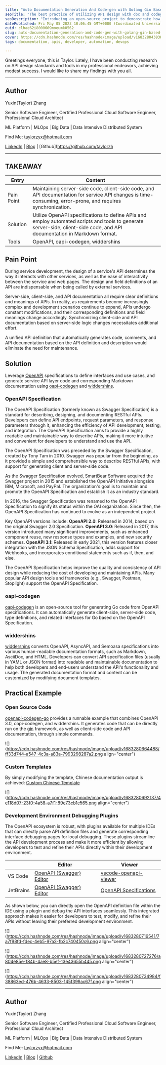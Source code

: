```yaml
---
title: "Auto Documentation Generation And Code-gen with Golang Gin Based on OpenAPI"
seoTitle: "The best practice of utilizing API design with doc and codegen in go"
seoDescription: "Introducing an open-source project to demonstrate how to set up a workflow to use openapi with auto markdown generator and codegen in golang gin."
datePublished: Fri May 05 2023 10:06:45 GMT+0000 (Coordinated Universal Time)
cuid: clhae62i8000609moeumk0562
slug: auto-documentation-generation-and-code-gen-with-golang-gin-based-on-openapi
cover: https://cdn.hashnode.com/res/hashnode/image/upload/v1683280438381/138bd717-593a-4490-a940-182ed6fde208.jpeg
tags: documentation, apis, developer, automation, devops

---
```


Greetings everyone, this is Taylor. Lately, I have been conducting research on API design standards and tools in my professional endeavors, achieving modest success. I would like to share my findings with you all.

---

## Author

Yuxin(Taylor) Zhang

Senior Software Engineer, Certified Professional Cloud Software Engineer, Professional Cloud Architect

ML Platform | MLOps | Big Data | Data Intensive Distributed System

Find Me:
taylorzyx@hotmail.com

[LinkedIn](https://www.linkedin.com/in/yxzh/) | [Blog](https://taylorzyx.hashnode.dev/) | [Github](https://github.com/taylorzh

---


## TAKEAWAY

| Entry | Content |
| --- | --- |
| Pain Point | Maintaining server-side code, client-side code, and API documentation for service API changes is time-consuming, error-prone, and requires synchronization. |
| Solution | Utilize OpenAPI specifications to define APIs and employ automated scripts and tools to generate server-side, client-side code, and API documentation in Markdown format. |
| Tools | OpenAPI, oapi-codegen, widdershins |

## Pain Point

During service development, the design of a service's API determines the way it interacts with other services, as well as the ease of interactivity between the service and web pages. The design and field definitions of an API are indispensable when being called by external services.

Server-side, client-side, and API documentation all require clear definitions and meanings of APIs. In reality, as requirements become increasingly complex and development scenarios continue to expand, APIs undergo constant modifications, and their corresponding definitions and field meanings change accordingly. Synchronizing client-side and API documentation based on server-side logic changes necessitates additional effort.

A unified API definition that automatically generates code, comments, and API documentation based on the API definition and description would eliminate the need for maintenance.

## Solution

Leverage [OpenAPI](https://swagger.io/specification/) specifications to define interfaces and use cases, and generate service API layer code and corresponding Markdown documentation using [oapi-codegen](https://github.com/deepmap/oapi-codegen) and [widdershins](https://github.com/Mermade/widdershins).

### OpenAPI Specification

The OpenAPI Specification (formerly known as Swagger Specification) is a standard for describing, designing, and documenting RESTful APIs. Developers can define API endpoints, request parameters, and response parameters through it, enhancing the efficiency of API development, testing, and integration. The OpenAPI Specification aims to provide a highly readable and maintainable way to describe APIs, making it more intuitive and convenient for developers to understand and use the API.

The OpenAPI Specification was preceded by the Swagger Specification, created by Tony Tam in 2010. Swagger was popular from the beginning, as it provided a simple and comprehensible way to describe RESTful APIs, with support for generating client and server-side code.

As the Swagger Specification evolved, SmartBear Software acquired the Swagger project in 2015 and established the OpenAPI Initiative alongside IBM, Microsoft, and PayPal. The organization's goal is to maintain and promote the OpenAPI Specification and establish it as an industry standard.

In 2016, the Swagger Specification was renamed to the OpenAPI Specification to signify its status within the OAI organization. Since then, the OpenAPI Specification has continued to evolve as an independent project.

Key OpenAPI versions include: **OpenAPI 2.0**: Released in 2014, based on the original Swagger 2.0 Specification. **OpenAPI 3.0**: Released in 2017, this version introduced many significant improvements, such as enhanced component reuse, new response types and examples, and new security schemes. **OpenAPI 3.1**: Released in early 2021, this version features closer integration with the JSON Schema Specification, adds support for Webhooks, and incorporates conditional statements such as if, then, and else.

The OpenAPI Specification helps improve the quality and consistency of API design while reducing the cost of developing and maintaining APIs. Many popular API design tools and frameworks (e.g., Swagger, Postman, Stoplight) support the OpenAPI Specification.

### oapi-codegen

[oapi-codegen](https://github.com/deepmap/oapi-codegen) is an open-source tool for generating Go code from OpenAPI specifications. It can automatically generate client-side, server-side code, type definitions, and related interfaces for Go based on the OpenAPI Specification.

### widdershins

[widdershins](https://github.com/Mermade/widdershins) converts OpenAPI, AsyncAPI, and Semoasa specifications into various human-readable documentation formats, such as Markdown, AsciiDoc, and HTML. Developers can convert API specification files (usually in YAML or JSON format) into readable and maintainable documentation to help both developers and end-users understand the API's functionality and usage. The generated documentation format and content can be customized by modifying document templates.

## Practical Example

### Open Source Code

[openapi-codegen-go](https://github.com/taylorzhangyx/openapi-codegen-go) provides a runnable example that combines OpenAPI 3.0, oapi-codegen, and widdershins. It generates code that can be directly run on the [gin](https://github.com/gin-gonic/gin) framework, as well as client-side code and API documentation, through simple commands.

![](https://cdn.hashnode.com/res/hashnode/image/upload/v1683280664488/ff33d744-a547-4c3a-a83a-7993298287a2.png align="center")

### Custom Templates

By simply modifying the template, Chinese documentation output is achieved: [Custom Chinese Template](https://github.com/taylorzhangyx/openapi-codegen-go/commit/717d38b52fa500d5300a74f0afa21a885e645acf)

![](https://cdn.hashnode.com/res/hashnode/image/upload/v1683280692137/4e118d07-23f0-4a58-a7f1-89e73cb1e565.png align="center")

### Development Environment Debugging Plugins

The OpenAPI ecosystem is robust, with plugins available for multiple IDEs that can directly parse API definition files and generate corresponding interface debugging pages for local debugging. These plugins streamline the API development process and make it more efficient by allowing developers to test and refine their APIs directly within their development environment.

|  | Editor | Viewer |
| --- | --- | --- |
| VS Code | [OpenAPI (Swagger) Editor](https://marketplace.visualstudio.com/items?itemName=42Crunch.vscode-openapi) | [vscode-openapi-viewer](https://marketplace.visualstudio.com/items?itemName=AndrewButson.vscode-openapi-viewer) |
| JetBrains | [OpenAPI (Swagger) Editor](https://plugins.jetbrains.com/plugin/14837-openapi-swagger-editor) | [OpenAPI Specifications](https://plugins.jetbrains.com/plugin/14394-openapi-specifications) |

As shown below, you can directly open the OpenAPI definition file within the IDE using a plugin and debug the API interfaces seamlessly. This integrated approach makes it easier for developers to test, modify, and refine their APIs without leaving their preferred development environment.

![](https://cdn.hashnode.com/res/hashnode/image/upload/v1683280716541/7a7f98fd-fdec-4eb5-97a3-fb2c740450c6.png align="center")

![](https://cdn.hashnode.com/res/hashnode/image/upload/v1683280727276/a804e85e-f84b-4ae8-b5ef-13e43655b445.png align="center")

![](https://cdn.hashnode.com/res/hashnode/image/upload/v1683280734984/f38863ed-476b-4633-8503-145f399ac67f.png align="center")

---

## Author

Yuxin(Taylor) Zhang

Senior Software Engineer, Certified Professional Cloud Software Engineer, Professional Cloud Architect

ML Platform | MLOps | Big Data | Data Intensive Distributed System

Find Me:
taylorzyx@hotmail.com

[LinkedIn](https://www.linkedin.com/in/yxzh/) | [Blog](https://taylorzyx.hashnode.dev/) | [Github](https://github.com/taylorzhangyx)